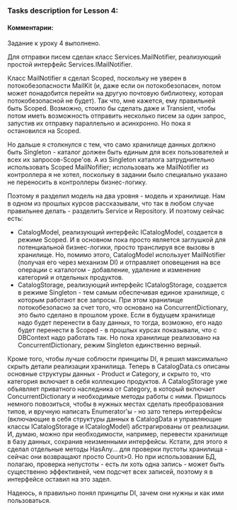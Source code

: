 ### Tasks description for Lesson 4:

#### Комментарии:

Задание к уроку 4 выполнено.

Для отправки писем сделан класс Services.MailNotifier, реализующий простой интерфейс Services.IMailNotifier.

Класс MailNotifier я сделал Scoped, поскольку не уверен в потокобезопасности MailKit (и, даже если он потокобезопасен, потом может понадобится перейти на другую почтовую библиотеку, которая потокобезопасной не будет). Так что, мне кажется, ему правильней быть Scoped. Возможно, стоило бы сделать даже и Transient, чтобы потом иметь возможность отправить несколько писем за один запрос, запустив их отправку параллельно и асинхронно. Но пока я остановился на Scoped.

Но дальше я столкнулся с тем, что само хранилище данных должно быть Singleton - каталог должен быть единым для всех пользователей и всех их запросов-Scope'ов. А из Singleton каталога затруднительно использовать Scoped MailNofifier; использовать же MailNotifier из контроллера я не хотел, поскольку в задании было специально указано не переносить в контроллеры бизнес-логику.

Поэтому я разделил модель на два уровня - модель и хранилище. Нам в одном из прошлых курсов рассказывали, что так в любом случае правильнее делать - разделить Service и Repository. И поэтому сейчас есть:
- CatalogModel, реализующий интерфейс ICatalogModel, создается в режиме Scoped. И в основном пока просто является заглушкой для потенциальной бизнес-логики, просто транслируя все вызовы в хранилище. Но, помимо этого, CatalogModel использует MailNotifier (получая его через механизм DI) и отправляет оповещения на все операции с каталогом - добавление, удаление и изменение категорий и отдельных продуктов.
- CatalogStorage, реализующий интерфейс ICatalogStorage, создается в режиме Singleton - тем самым обеспечивая единое хранилище, с которым работают все запросы. При этом хранилище потокобезопасно за счет того, что основано на ConcurrentDictionary, это было сделано в прошлом уроке. Если в будущем хранилище надо будет перенести в базу данных, то тогда, возможно, его надо будет перенести в Scoped - в прошлых курсах показывали, что с DBContext надо работать так. Но пока хранилище реализовано на ConcurrentDictionary, режим Singleton единственно верный.

Кроме того, чтобы лучше соблюсти принципы DI, я решил максимально скрыть детали реализации хранилища. Теперь в CatalogData.cs описаны основные структуры данных - Product и Category, и скрыто то, что категория включает в себя коллекцию продуктов. А CatalogStorage уже объявляет приватного наследника от Category, в который включает ConcurrentDictionary<Product> и необходимые методы работы с ними. Пришлось немного повозиться, чтобы в нужных местах сделать преобразования типов, и вручную написать Enumerator'ы - но зато теперь интерфейсы (включающие в себя структуры данных в CatalogData и управляющие классы ICatalogStorage и ICatalogModel) абстрагированы от реализации. И, думаю, можно при необходимости, например, перевести хранилище в базу данных, сохранив неизменными интерфейсы. Кстати, для этого я сделал отдельные методы HasAny... для проверки пустоты хранилища - сейчас они возвращают просто Count>0. Но при использовании БД, полагаю, проверка непустоты - есть ли хоть одна запись - может быть существенно эффективней, чем подсчет всех записей, поэтому я в интерфейсе оставил на это задел.

Надеюсь, я правильно понял принципы DI, зачем они нужны и как ими пользоваться.